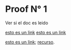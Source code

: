 # Proof N° 1

Ver si el doc es leido

[esto es un link](https://como.help/nodejs/javascript/como-verificar-si-un-archivo-existe-en-nodejs-asincronicamente)
[esto es un link](https://www.youtube.com/watch?v=YGvrR-vzVaw)

[esto es un link]('https://www.google.com');
[recurso](https://www.youtube.com/watch?v=Lub5qOmY4JQ).